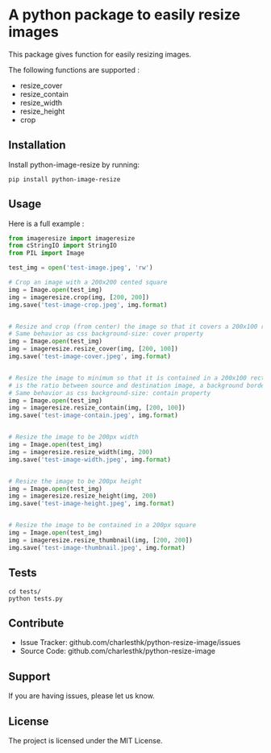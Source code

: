 A python package to easily resize images
========================================

This package gives function for easily resizing images.

The following functions are supported :

* resize_cover 
* resize_contain 
* resize_width 
* resize_height 
* crop 


Installation
------------

Install python-image-resize by running:

```
pip install python-image-resize
```


Usage
-----

Here is a full example :

```python
from imageresize import imageresize
from cStringIO import StringIO
from PIL import Image

test_img = open('test-image.jpeg', 'rw')

# Crop an image with a 200x200 cented square
img = Image.open(test_img)
img = imageresize.crop(img, [200, 200])
img.save('test-image-crop.jpeg', img.format)


# Resize and crop (from center) the image so that it covers a 200x100 rectangle
# Same behavior as css background-size: cover property
img = Image.open(test_img)
img = imageresize.resize_cover(img, [200, 100])
img.save('test-image-cover.jpeg', img.format)


# Resize the image to minimum so that it is contained in a 200x100 rectangle
# is the ratio between source and destination image, a background border is created
# Same behavior as css background-size: contain property
img = Image.open(test_img)
img = imageresize.resize_contain(img, [200, 100])
img.save('test-image-contain.jpeg', img.format)


# Resize the image to be 200px width
img = Image.open(test_img)
img = imageresize.resize_width(img, 200)
img.save('test-image-width.jpeg', img.format)


# Resize the image to be 200px height
img = Image.open(test_img)
img = imageresize.resize_height(img, 200)
img.save('test-image-height.jpeg', img.format)


# Resize the image to be contained in a 200px square
img = Image.open(test_img)
img = imageresize.resize_thumbnail(img, [200, 200])
img.save('test-image-thumbnail.jpeg', img.format)
```

Tests
----------

```
cd tests/
python tests.py
```


Contribute
----------

- Issue Tracker: github.com/charlesthk/python-resize-image/issues
- Source Code: github.com/charlesthk/python-resize-image


Support
-------

If you are having issues, please let us know.


License
-------

The project is licensed under the MIT License.
